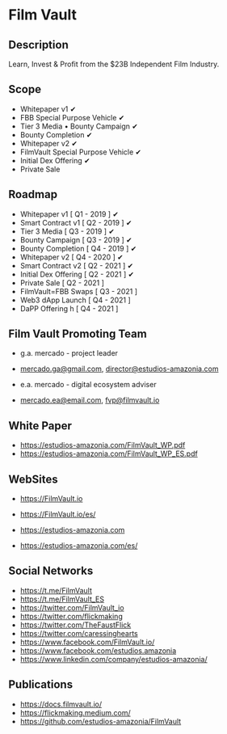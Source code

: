 Film Vault
=====================

Description
-----
Learn, Invest & Profit from the $23B Independent Film Industry.

Scope
-----
 - Whitepaper v1  ✔
 - FBB Special Purpose Vehicle ✔
 - Tier 3 Media • Bounty Campaign  ✔
 - Bounty Completion ✔
 - Whitepaper v2 ✔
 - FilmVault Special Purpose Vehicle ✔
 - Initial Dex Offering ✔
 - Private Sale

 Roadmap
 ------
 - Whitepaper v1        [ Q1 - 2019 ] ✔
 - Smart Contract v1    [ Q2 - 2019 ] ✔
 - Tier 3 Media         [ Q3 - 2019 ] ✔
 - Bounty Campaign      [ Q3 - 2019 ] ✔
 - Bounty Completion    [ Q4 - 2019 ] ✔
 - Whitepaper v2        [ Q4 - 2020 ] ✔
 - Smart Contract v2    [ Q2 - 2021 ] ✔
 - Initial Dex Offering [ Q2 - 2021 ] ✔
 - Private Sale         [ Q2 - 2021 ]
 - FilmVault=FBB Swaps  [ Q3 - 2021 ]
 - Web3 dApp Launch     [ Q4 - 2021 ]
 - DaPP Offering  h     [ Q4 - 2021 ]


 Film Vault Promoting Team
 ------------------
 - g.a. mercado - project leader
 - mercado.ga@gmail.com, director@estudios-amazonia.com

 - e.a. mercado - digital ecosystem adviser
 - mercado.ea@email.com, fvp@filmvault.io

 White Paper
 -----------
 - https://estudios-amazonia.com/FilmVault_WP.pdf
 - https://estudios-amazonia.com/FilmVault_WP_ES.pdf

 WebSites
 ---------------
 - https://FilmVault.io
 - https://FilmVault.io/es/

 - https://estudios-amazonia.com
 - https://estudios-amazonia.com/es/

 Social Networks
 ---------------
 - https://t.me/FilmVault
 - https://t.me/FilmVault_ES 
 - https://twitter.com/FilmVault_io
 - https://twitter.com/flickmaking
 - https://twitter.com/TheFaustFlick
 - https://twitter.com/caressinghearts
 - https://www.facebook.com/FilmVault.io/
 - https://www.facebook.com/estudios.amazonia
 - https://www.linkedin.com/company/estudios-amazonia/

 Publications
 ------------
 - https://docs.filmvault.io/
 - https://flickmaking.medium.com/
 - https://github.com/estudios-amazonia/FilmVault
